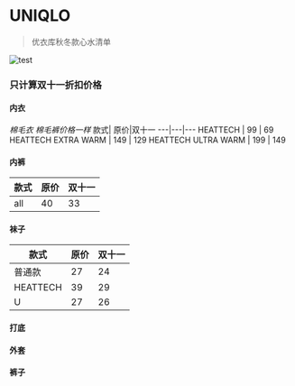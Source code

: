 # UNIQLO
> 优衣库秋冬款心水清单

![test](https://github.com/jingfeiwuhen/UNIQLO/blob/master/img/1.jpg?raw=)
### 只计算双十一折扣价格
#### 内衣
*棉毛衣 棉毛裤价格一样*
款式| 原价|双十一
---|---|---
HEATTECH | 99 | 69
HEATTECH EXTRA WARM | 149 | 129
HEATTECH ULTRA WARM | 199 | 149
#### 内裤
款式| 原价|双十一
---|---|---
all | 40 | 33
#### 袜子
款式| 原价|双十一
---|---|---
普通款 | 27 | 24
HEATTECH | 39 | 29
U | 27 | 26
#### 打底
#### 外套
#### 裤子